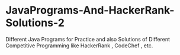 # JavaPrograms-And-HackerRank-Solutions-2
Different Java Programs for Practice and also Solutions of Different Competitive Programming like HackerRank , CodeChef , etc.
